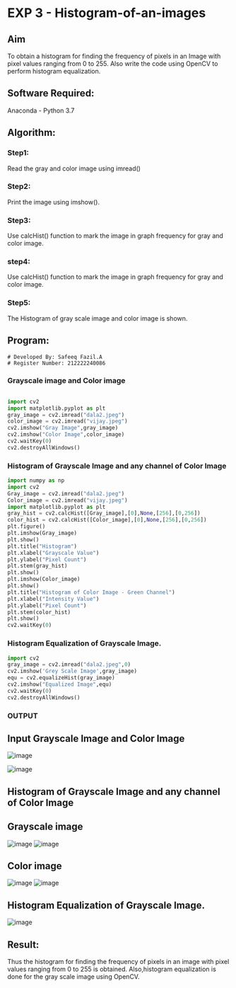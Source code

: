 # EXP 3 - Histogram-of-an-images
## Aim
To obtain a histogram for finding the frequency of pixels in an Image with pixel values ranging from 0 to 255. Also write the code using OpenCV to perform histogram equalization.

## Software Required:
Anaconda - Python 3.7

## Algorithm:
### Step1:
Read the gray and color image using imread()

### Step2:
Print the image using imshow().



### Step3:
Use calcHist() function to mark the image in graph frequency for gray and color image.

### step4:
Use calcHist() function to mark the image in graph frequency for gray and color image.

### Step5:
The Histogram of gray scale image and color image is shown.


## Program:
```
# Developed By: Safeeq Fazil.A
# Register Number: 212222240086
```
### Grayscale image and Color image
```python

import cv2
import matplotlib.pyplot as plt
gray_image = cv2.imread("dala2.jpeg")
color_image = cv2.imread("vijay.jpeg")
cv2.imshow("Gray Image",gray_image)
cv2.imshow("Color Image",color_image)
cv2.waitKey(0)
cv2.destroyAllWindows()

```



### Histogram of Grayscale Image and any channel of Color Image
```python
import numpy as np
import cv2
Gray_image = cv2.imread("dala2.jpeg")
Color_image = cv2.imread("vijay.jpeg")
import matplotlib.pyplot as plt
gray_hist = cv2.calcHist([Gray_image],[0],None,[256],[0,256])
color_hist = cv2.calcHist([Color_image],[0],None,[256],[0,256])
plt.figure()
plt.imshow(Gray_image)
plt.show()
plt.title("Histogram")
plt.xlabel("Grayscale Value")
plt.ylabel("Pixel Count")
plt.stem(gray_hist)
plt.show()
plt.imshow(Color_image)
plt.show()
plt.title("Histogram of Color Image - Green Channel")
plt.xlabel("Intensity Value")
plt.ylabel("Pixel Count")
plt.stem(color_hist)
plt.show()
cv2.waitKey(0)
```


### Histogram Equalization of Grayscale Image.
```python
import cv2
gray_image = cv2.imread("dala2.jpeg",0)
cv2.imshow('Grey Scale Image',gray_image)
equ = cv2.equalizeHist(gray_image)
cv2.imshow("Equalized Image",equ)
cv2.waitKey(0)
cv2.destroyAllWindows()

```

### OUTPUT
## Input Grayscale Image and Color Image
![image](https://github.com/Safeeq-Fazil/Histogram-of-an-images/assets/118680361/930fcd41-c0a6-4e1c-905c-4171e2bbba6a)

![image](https://github.com/Safeeq-Fazil/Histogram-of-an-images/assets/118680361/baadd794-bc63-4b93-8324-a6b2ac34e12f)

## Histogram of Grayscale Image and any channel of Color Image
## Grayscale image
![image](https://github.com/Safeeq-Fazil/Histogram-of-an-images/assets/118680361/46e4e477-4434-4399-a9a4-1f89efcf2eee)
![image](https://github.com/Safeeq-Fazil/Histogram-of-an-images/assets/118680361/0b350b47-2996-4d40-84c3-95a21a2a55cd)

## Color image
![image](https://github.com/Safeeq-Fazil/Histogram-of-an-images/assets/118680361/049807fa-4826-4abe-b58b-a3e15ee04c36)
![image](https://github.com/Safeeq-Fazil/Histogram-of-an-images/assets/118680361/0336a2e1-6088-4ffa-904f-04d83e678f01)

## Histogram Equalization of Grayscale Image.
![image](https://github.com/Safeeq-Fazil/Histogram-of-an-images/assets/118680361/a6cf7ea8-1cda-4a28-93eb-de2a0169c383)


## Result: 
Thus the histogram for finding the frequency of pixels in an image with pixel values ranging from 0 to 255 is obtained. Also,histogram equalization is done for the gray scale image using OpenCV.
